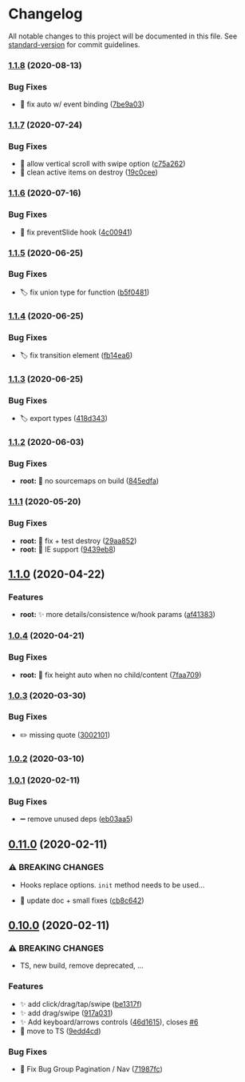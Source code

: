 # Changelog

All notable changes to this project will be documented in this file. See [standard-version](https://github.com/conventional-changelog/standard-version) for commit guidelines.

### [1.1.8](https://github.com/epicagency/slidy/compare/v1.1.7...v1.1.8) (2020-08-13)


### Bug Fixes

* :bug: fix auto w/ event binding ([7be9a03](https://github.com/epicagency/slidy/commit/7be9a0378fbcfee3356f38c26cc480463894405a))

### [1.1.7](https://github.com/epicagency/slidy/compare/v1.1.6...v1.1.7) (2020-07-24)


### Bug Fixes

* :bug: allow vertical scroll with swipe option ([c75a262](https://github.com/epicagency/slidy/commit/c75a26244a61a7691cd1ee9c00cd0b8ed40df020))
* :bug: clean active items on destroy ([19c0cee](https://github.com/epicagency/slidy/commit/19c0cee69f7951af61f5b9f19d35947f7fcff1be))

### [1.1.6](https://github.com/epicagency/slidy/compare/v1.1.5...v1.1.6) (2020-07-16)


### Bug Fixes

* :bug: fix preventSlide hook ([4c00941](https://github.com/epicagency/slidy/commit/4c00941431dbd770ac462c45fe5c56377e3b5d69))

### [1.1.5](https://github.com/epicagency/slidy/compare/v1.1.4...v1.1.5) (2020-06-25)


### Bug Fixes

* :label: fix union type for function ([b5f0481](https://github.com/epicagency/slidy/commit/b5f0481356089619f5d2e270af2eeea5f8f309ea))

### [1.1.4](https://github.com/epicagency/slidy/compare/v1.1.3...v1.1.4) (2020-06-25)


### Bug Fixes

* :label: fix transition element ([fb14ea6](https://github.com/epicagency/slidy/commit/fb14ea6d78ad525fa9fd0232929a02449d0413e7))

### [1.1.3](https://github.com/epicagency/slidy/compare/v1.1.2...v1.1.3) (2020-06-25)


### Bug Fixes

* :label: export types ([418d343](https://github.com/epicagency/slidy/commit/418d34368ce5d268df5062805faf86e0d4b06650))

### [1.1.2](https://github.com/epicagency/slidy/compare/v1.1.1...v1.1.2) (2020-06-03)

### Bug Fixes

- **root:** :wrench: no sourcemaps on build ([845edfa](https://github.com/epicagency/slidy/commit/845edfa20957f50a3f30e3646e93a4c39b969e90))

### [1.1.1](https://github.com/epicagency/slidy/compare/v1.1.0...v1.1.1) (2020-05-20)

### Bug Fixes

- **root:** :bug: fix + test destroy ([29aa852](https://github.com/epicagency/slidy/commit/29aa85263d81645d3558485c9fd39836195d78ed))
- **root:** :checkered_flag: IE support ([9439eb8](https://github.com/epicagency/slidy/commit/9439eb849dacdd4e04c3aee3f435362c55786d7c))

## [1.1.0](https://github.com/epicagency/slidy/compare/v1.0.4...v1.1.0) (2020-04-22)

### Features

- **root:** :sparkles: more details/consistence w/hook params ([af41383](https://github.com/epicagency/slidy/commit/af413833793e7836482f829040f864e42f7f6da4))

### [1.0.4](https://github.com/epicagency/slidy/compare/v1.0.3...v1.0.4) (2020-04-21)

### Bug Fixes

- **root:** :bug: fix height auto when no child/content ([7faa709](https://github.com/epicagency/slidy/commit/7faa709df5732fb4d65c8db05d950a272e94e9e8))

### [1.0.3](https://github.com/epicagency/slidy/compare/v1.0.2...v1.0.3) (2020-03-30)

### Bug Fixes

- :pencil2: missing quote ([3002101](https://github.com/epicagency/slidy/commit/3002101edaa4d255d8dfe6a93acb1d5bd77f2f18))

### [1.0.2](https://github.com/epicagency/slidy/compare/v1.0.1...v1.0.2) (2020-03-10)

### [1.0.1](https://github.com/epicagency/slidy/compare/v1.0.0...v1.0.1) (2020-02-11)

### Bug Fixes

- :heavy_minus_sign: remove unused deps ([eb03aa5](https://github.com/epicagency/slidy/commit/eb03aa52cd7e3ab534563cd72cfdbbda1c3cbd97))

## [0.11.0](https://github.com/epicagency/slidy/compare/v0.10.0...v0.11.0) (2020-02-11)

### ⚠ BREAKING CHANGES

- Hooks replace options. `init` method needs to be used…

- :pencil: update doc + small fixes ([cb8c642](https://github.com/epicagency/slidy/commit/cb8c642b7fb383963765c8b6f74f9224736a326b))

## [0.10.0](https://github.com/epicagency/slidy/compare/v0.9.1...v0.10.0) (2020-02-11)

### ⚠ BREAKING CHANGES

- TS, new build, remove deprecated, …

### Features

- :sparkles: add click/drag/tap/swipe ([be1317f](https://github.com/epicagency/slidy/commit/be1317f3cc8a6072454dcb6b609a423fd6d4757e))
- :sparkles: add drag/swipe ([917a031](https://github.com/epicagency/slidy/commit/917a031b731ddeac2e6c25f3e63c6dfdc63d19c6))
- :sparkles: Add keyboard/arrows controls ([46d1615](https://github.com/epicagency/slidy/commit/46d1615827534d8be95af55746d7c4b061db9df5)), closes [#6](https://github.com/epicagency/slidy/issues/6)
- :tada: move to TS ([9edd4cd](https://github.com/epicagency/slidy/commit/9edd4cd63b0f077dff7d6dd0457824a425424c8f))

### Bug Fixes

- :bug: Fix Bug Group Pagination / Nav ([71987fc](https://github.com/epicagency/slidy/commit/71987fc9c172f632f6a31eeb305275e5b83f3b30))

